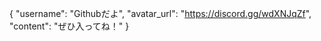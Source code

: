 {
  "username": "Githubだよ",
  "avatar_url": "https://discord.gg/wdXNJqZf",
  "content": "ぜひ入ってね！"
}
